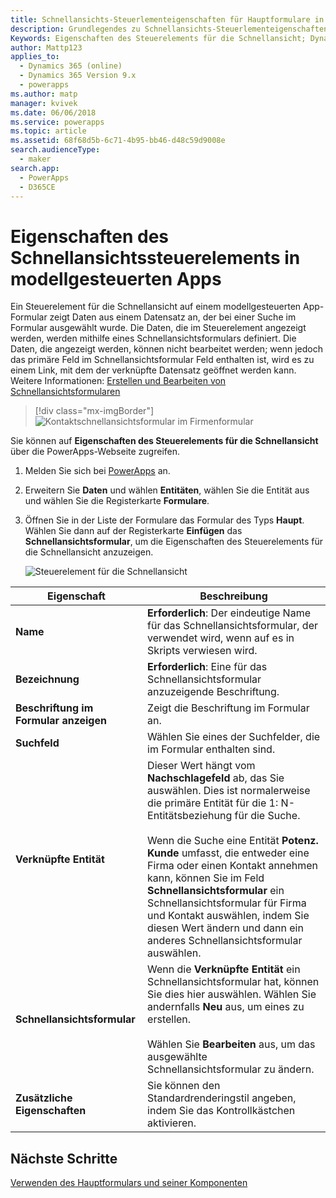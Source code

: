 ```yaml
---
title: Schnellansichts-Steuerlementeigenschaften für Hauptformulare in modellgesteuerten Apps in PowerApps | MicrosoftDocs
description: Grundlegendes zu Schnellansichts-Steuerlementeigenschaften für Hauptformulare
Keywords: Eigenschaften des Steuerelements für die Schnellansicht; Dynamics 365; Hauptformulare
author: Mattp123
applies_to:
  - Dynamics 365 (online)
  - Dynamics 365 Version 9.x
  - powerapps
ms.author: matp
manager: kvivek
ms.date: 06/06/2018
ms.service: powerapps
ms.topic: article
ms.assetid: 68f68d5b-6c71-4b95-bb46-d48c59d9008e
search.audienceType:
  - maker
search.app:
  - PowerApps
  - D365CE
---
```

# <a name="model-driven-app-quick-view-control-properties"></a>Eigenschaften des Schnellansichtssteuerelements in modellgesteuerten Apps

Ein Steuerelement für die Schnellansicht auf einem modellgesteuerten App-Formular zeigt Daten aus einem Datensatz an, der bei einer Suche im Formular ausgewählt wurde. Die Daten, die im Steuerelement angezeigt werden, werden mithilfe eines Schnellansichtsformulars definiert. Die Daten, die angezeigt werden, können nicht bearbeitet werden; wenn jedoch das primäre Feld im Schnellansichtsformular Feld enthalten ist, wird es zu einem Link, mit dem der verknüpfte Datensatz geöffnet werden kann. Weitere Informationen: [Erstellen und Bearbeiten von Schnellansichtsformularen](create-edit-quick-view-forms.md)  

> [!div class="mx-imgBorder"] 
> ![Kontaktschnellansichtsformular im Firmenformular](media/quick-view-form-contact.png "Kontaktschnellansichtsformular im Firmenformular")  

Sie können auf **Eigenschaften des Steuerelements für die Schnellansicht** über die PowerApps-Webseite zugreifen. 
1.  Melden Sie sich bei [PowerApps](https://web.powerapps.com/?utm_source=padocs&utm_medium=linkinadoc&utm_campaign=referralsfromdoc) an.  


2.  Erweitern Sie **Daten** und wählen **Entitäten**, wählen Sie die Entität aus und wählen Sie die Registerkarte **Formulare**. 

3. Öffnen Sie in der Liste der Formulare das Formular des Typs **Haupt**. Wählen Sie dann auf der Registerkarte **Einfügen** das **Schnellansichtsformular**, um die Eigenschaften des Steuerelements für die Schnellansicht anzuzeigen.

    ![Steuerelement für die Schnellansicht](media/quick-view-control.png)
  
|Eigenschaft|Beschreibung|  
|--------------|-----------------|  
|**Name**|**Erforderlich**: Der eindeutige Name für das Schnellansichtsformular, der verwendet wird, wenn auf es in Skripts verwiesen wird.|  
|**Bezeichnung**|**Erforderlich**: Eine für das Schnellansichtsformular anzuzeigende Beschriftung.|  
|**Beschriftung im Formular anzeigen**|Zeigt die Beschriftung im Formular an.|  
|**Suchfeld**|Wählen Sie eines der Suchfelder, die im Formular enthalten sind.|  
|**Verknüpfte Entität**|Dieser Wert hängt vom **Nachschlagefeld** ab, das Sie auswählen. Dies ist normalerweise die primäre Entität für die 1: N-Entitätsbeziehung für die Suche.<br /><br /> Wenn die Suche eine Entität **Potenz. Kunde** umfasst, die entweder eine Firma oder einen Kontakt annehmen kann, können Sie im Feld **Schnellansichtsformular** ein Schnellansichtsformular für Firma und Kontakt auswählen, indem Sie diesen Wert ändern und dann ein anderes Schnellansichtsformular auswählen.|  
|**Schnellansichtsformular**|Wenn die **Verknüpfte Entität** ein Schnellansichtsformular hat, können Sie dies hier auswählen. Wählen Sie andernfalls **Neu** aus, um eines zu erstellen.<br /><br /> Wählen Sie **Bearbeiten** aus, um das ausgewählte Schnellansichtsformular zu ändern.|  
|**Zusätzliche Eigenschaften**|Sie können den Standardrenderingstil angeben, indem Sie das Kontrollkästchen aktivieren.|

## <a name="next-steps"></a>Nächste Schritte

[Verwenden des Hauptformulars und seiner Komponenten](use-main-form-and-components.md)
 
